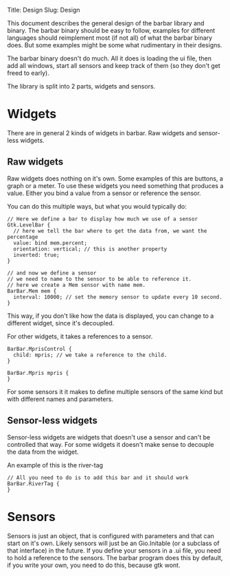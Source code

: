 Title: Design
Slug: Design

This document describes the general design of the barbar library and binary.
The barbar binary should be easy to follow, examples for different
languages should reimplement most (if not all) of what the barbar binary does.
But some examples might be some what rudimentary in their designs.

The barbar binary doesn't do much. All it does is loading the ui file, then
add all windows, start all sensors and keep track of them (so they don't get
freed to early).

The library is split into 2 parts, widgets and sensors.

# Widgets

There are in general 2 kinds of widgets in barbar. Raw widgets and sensor-less widgets.

## Raw widgets

Raw widgets does nothing on it's own. Some examples of this are buttons,
a graph or a meter. To use these widgets you need something that produces a
value. Either you bind a value from a sensor or reference the sensor.

You can do this multiple ways, but what you would typically do:

```blueprint
// Here we define a bar to display how much we use of a sensor
Gtk.LevelBar {
  // here we tell the bar where to get the data from, we want the percentage
  value: bind mem.percent; 
  orientation: vertical; // this is another property
  inverted: true;
}

// and now we define a sensor
// we need to name to the sensor to be able to reference it.
// here we create a Mem sensor with name mem.
BarBar.Mem mem {
  interval: 10000; // set the memory sensor to update every 10 second.
}
```

This way, if you don't like how the data is displayed, you can change
to a different widget, since it's decoupled.

For other widgets, it takes a references to a sensor.

```blueprint
BarBar.MprisControl {
  child: mpris; // we take a reference to the child.
}

BarBar.Mpris mpris {
}
```

For some sensors it it makes to define multiple sensors of the same kind but
with different names and parameters.

## Sensor-less widgets

Sensor-less widgets are widgets that doesn't use a sensor and can't be
controlled that way. For some widgets it doesn't make sense to decouple
the data from the widget.

An example of this is the river-tag

```blueprint
// All you need to do is to add this bar and it should work
BarBar.RiverTag {
}
```

# Sensors

Sensors is just an object, that is configured with parameters and that can
start on it's own. Likely sensors will just be an Gio.Initable (or a
subclass of that interface) in the future. If you define your sensors in a
.ui file, you need to hold a reference to the sensors. The barbar program does
this by default, if you write your own, you need to do this, because gtk wont.
